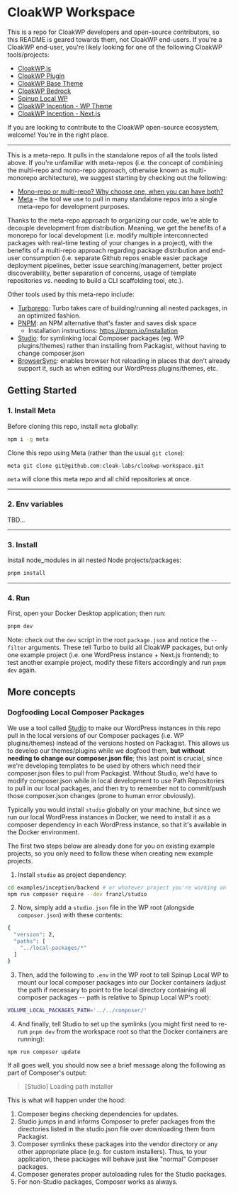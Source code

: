 # CloakWP Workspace
This is a repo for CloakWP developers and open-source contributors, so this README is geared towards them, not CloakWP end-users. If you're a CloakWP end-user, you're likely looking for one of the following CloakWP tools/projects:
- [CloakWP.js](https://github.com/cloak-labs/cloakwp-js)
- [CloakWP Plugin](https://github.com/cloak-labs/cloakwp-plugin)
- [CloakWP Base Theme](https://github.com/cloak-labs/cloakwp-base-theme)
- [CloakWP Bedrock](https://github.com/cloak-labs/cloakwp-bedrock)
- [Spinup Local WP](https://github.com/cloak-labs/spinup-local-wp)
- [CloakWP Inception - WP Theme](https://github.com/cloak-labs/cloakwp-inception-theme)
- [CloakWP Inception - Next.js](https://github.com/cloak-labs/cloakwp-inception-nextjs)

If you are looking to contribute to the CloakWP open-source ecosystem, welcome! You're in the right place.

---

This is a meta-repo. It pulls in the standalone repos of all the tools listed above. If you're unfamiliar with meta-repos (i.e. the concept of combining the multi-repo and mono-repo approach, otherwise known as multi-monorepo architecture), we suggest starting by checking out the following:

- [Mono-repo or multi-repo? Why choose one, when you can have both?](https://patrickleet.medium.com/mono-repo-or-multi-repo-why-choose-one-when-you-can-have-both-e9c77bd0c668)
- [Meta](https://github.com/mateodelnorte/meta) - the tool we use to pull in many standalone repos into a single meta-repo for development purposes.

Thanks to the meta-repo approach to organizing our code, we're able to decouple development from distribution. Meaning, we get the benefits of a monorepo for local development (i.e. modify multiple interconnected packages with real-time testing of your changes in a project), with the benefits of a multi-repo approach regarding package distribution and end-user consumption (i.e. separate Github repos enable easier package deployment pipelines, better issue searching/management, better project discoverability, better separation of concerns, usage of template repositories vs. needing to build a CLI scaffolding tool, etc.).

Other tools used by this meta-repo include: 
- [Turborepo](https://turbo.build): Turbo takes care of building/running all nested packages, in an optimized fashion.
- [PNPM](https://pnpm.io/): an NPM alternative that's faster and saves disk space
  - Installation instructions: https://pnpm.io/installation
- [Studio](https://github.com/franzliedke/studio): for symlinking local Composer packages (eg. WP plugins/themes) rather than installing from Packagist, without having to change composer.json
- [BrowserSync](https://browsersync.io/): enables browser hot reloading in places that don't already support it, such as when editing our WordPress plugins/themes, etc.

## Getting Started

### 1. Install Meta
Before cloning this repo, install `meta` globally:
```bash
npm i -g meta
```

Clone this repo using Meta (rather than the usual `git clone`):
```bash
meta git clone git@github.com:cloak-labs/cloakwp-workspace.git
```
`meta` will clone this meta repo and all child repositories at once.

---
### 2. Env variables
TBD...

---
### 3. Install
Install node_modules in all nested Node projects/packages:
```bash
pnpm install
```

---
### 4. Run
First, open your Docker Desktop application; then run:
```bash
pnpm dev
```
Note: check out the `dev` script in the root `package.json` and notice the `--filter` arguments. These tell Turbo to build all CloakWP packages, but only one example project (i.e. one WordPress instance + Next.js frontend); to test another example project, modify these filters accordingly and run `pnpm dev` again.

## More concepts

### Dogfooding Local Composer Packages
We use a tool called [Studio](https://github.com/franzliedke/studio) to make our WordPress instances in this repo pull in the local versions of our Composer packages (i.e. WP plugins/themes) instead of the versions hosted on Packagist. This allows us to develop our themes/plugins while we dogfood them, **but without needing to change our composer.json file**; this last point is crucial, since we're developing templates to be used by others which need their composer.json files to pull from Packagist. Without Studio, we'd have to modify composer.json while in local development to use Path Repositories to pull in our local packages, and then try to remember not to commit/push those composer.json changes (prone to human error obviously).

Typically you would install `studio` globally on your machine, but since we run our local WordPress instances in Docker, we need to install it as a composer dependency in each WordPress instance, so that it's available in the Docker environment.

The first two steps below are already done for you on existing example projects, so you only need to follow these when creating new example projects.

1. Install `studio` as project dependency:
```bash
cd examples/inception/backend # or whatever project you're working on
npm run composer require --dev franzl/studio 
```

2. Now, simply add a `studio.json` file in the WP root (alongside `composer.json`) with these contents:
```bash
{
  "version": 2,
  "paths": [
    "../local-packages/*"
  ]
}
```

3. Then, add the following to `.env` in the WP root to tell Spinup Local WP to mount our local composer packages into our Docker containers (adjust the path if necessary to point to the local directory containing all composer packages -- path is relative to Spinup Local WP's root):
```bash
VOLUME_LOCAL_PACKAGES_PATH='../../composer/'
```

4. And finally, tell Studio to set up the symlinks (you might first need to re-run `pnpm dev` from the workspace root so that the Docker containers are running):
```bash
npm run composer update
```
If all goes well, you should now see a brief message along the following as part of Composer's output:

> [Studio] Loading path installer

This is what will happen under the hood:

  1. Composer begins checking dependencies for updates.
  2. Studio jumps in and informs Composer to prefer packages from the directories listed in the studio.json file over downloading them from Packagist.
  3. Composer symlinks these packages into the vendor directory or any other appropriate place (e.g. for custom installers). Thus, to your application, these packages will behave just like "normal" Composer packages.
  4. Composer generates proper autoloading rules for the Studio packages.
  5. For non-Studio packages, Composer works as always.

